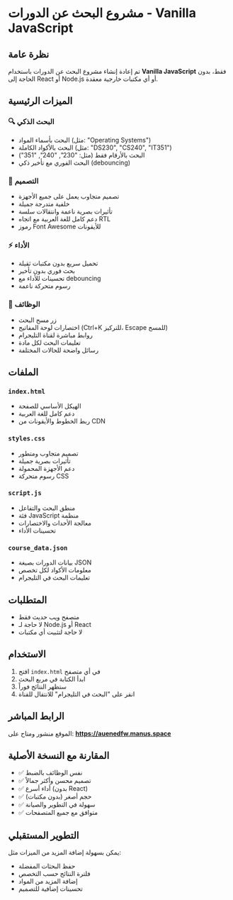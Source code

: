 # مشروع البحث عن الدورات - Vanilla JavaScript

## نظرة عامة
تم إعادة إنشاء مشروع البحث عن الدورات باستخدام **Vanilla JavaScript** فقط، بدون الحاجة إلى React أو Node.js أو أي مكتبات خارجية معقدة.

## الميزات الرئيسية

### 🔍 البحث الذكي
- البحث بأسماء المواد (مثل: "Operating Systems")
- البحث بالأكواد الكاملة (مثل: "DS230", "CS240", "IT351")
- البحث بالأرقام فقط (مثل: "230", "240", "351")
- البحث الفوري مع تأخير ذكي (debouncing)

### 🎨 التصميم
- تصميم متجاوب يعمل على جميع الأجهزة
- خلفية متدرجة جميلة
- تأثيرات بصرية ناعمة وانتقالات سلسة
- دعم كامل للغة العربية مع اتجاه RTL
- رموز Font Awesome للأيقونات

### ⚡ الأداء
- تحميل سريع بدون مكتبات ثقيلة
- بحث فوري بدون تأخير
- تحسينات للأداء مع debouncing
- رسوم متحركة ناعمة

### 🔧 الوظائف
- زر مسح البحث
- اختصارات لوحة المفاتيح (Ctrl+K للتركيز، Escape للمسح)
- روابط مباشرة لقناة التليجرام
- تعليمات البحث لكل مادة
- رسائل واضحة للحالات المختلفة

## الملفات

### `index.html`
- الهيكل الأساسي للصفحة
- دعم كامل للغة العربية
- ربط الخطوط والأيقونات من CDN

### `styles.css`
- تصميم متجاوب ومتطور
- تأثيرات بصرية جميلة
- دعم الأجهزة المحمولة
- رسوم متحركة CSS

### `script.js`
- منطق البحث والتفاعل
- فئة JavaScript منظمة
- معالجة الأحداث والاختصارات
- تحسينات الأداء

### `course_data.json`
- بيانات الدورات بصيغة JSON
- معلومات الأكواد لكل تخصص
- تعليمات البحث في التليجرام

## المتطلبات
- متصفح ويب حديث فقط
- لا حاجة لـ Node.js أو React
- لا حاجة لتثبيت أي مكتبات

## الاستخدام
1. افتح `index.html` في أي متصفح
2. ابدأ الكتابة في مربع البحث
3. ستظهر النتائج فوراً
4. انقر على "البحث في التليجرام" للانتقال للقناة

## الرابط المباشر
الموقع منشور ومتاح على: **https://auenedfw.manus.space**

## المقارنة مع النسخة الأصلية
- ✅ نفس الوظائف بالضبط
- ✅ تصميم محسن وأكثر جمالاً
- ✅ أداء أسرع (بدون React)
- ✅ حجم أصغر (بدون مكتبات)
- ✅ سهولة في التطوير والصيانة
- ✅ متوافق مع جميع المتصفحات

## التطوير المستقبلي
يمكن بسهولة إضافة المزيد من الميزات مثل:
- حفظ البحثات المفضلة
- فلترة النتائج حسب التخصص
- إضافة المزيد من المواد
- تحسينات إضافية للتصميم

